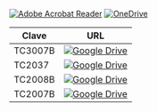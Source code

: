 [![Adobe Acrobat Reader](https://img.shields.io/badge/Adobe%20Acrobat%20Reader-EC1C24.svg?style=for-the-badge&logo=Adobe%20Acrobat%20Reader&logoColor=white)](https://tecmx-my.sharepoint.com/:f:/g/personal/rleyv_tec_mx/EiZKWA-Ano5EnDTfZLYPa5IByNnTvuL6FhQaFXz1SvkucQ?e=PpODg9) 
[![OneDrive](https://img.shields.io/badge/OneDrive-0078D4.svg?style=for-the-badge&logo=microsoftonedrive&logoColor=white)](https://tecmx-my.sharepoint.com/:f:/g/personal/rleyv_tec_mx/Ep64q2l4_EtKqQ3V3XlzMVUBKA_w80669O4ZWkJlKQGuFg?e=bhTY1L)


| Clave   | URL                                                                                                                                                                                                              |
|---------|-----------------------------------------------------------------------------------------------------------------------------------------------------------------------------------------------------------------|
| TC3007B | [![Google Drive](https://img.shields.io/badge/Google%20Drive-4285F4?style=for-the-badge&logo=googledrive&logoColor=white)](https://drive.google.com/drive/folders/19E4CISUOZZF9djFWHjJpdbG0G1zzyLKV) |
| TC2037 | [![Google Drive](https://img.shields.io/badge/Google%20Drive-4285F4?style=for-the-badge&logo=googledrive&logoColor=white)](https://drive.google.com/drive/folders/1X6U7jliJ4gozVC1Punp4q6TOP7KZaCLd) |
| TC2008B | [![Google Drive](https://img.shields.io/badge/Google%20Drive-4285F4?style=for-the-badge&logo=googledrive&logoColor=white)](https://drive.google.com/drive/folders/1J24_KzchS6IlkGXrFwTk4R0BCWyby2cm) |
| TC2007B | [![Google Drive](https://img.shields.io/badge/Google%20Drive-4285F4?style=for-the-badge&logo=googledrive&logoColor=white)](https://drive.google.com/drive/folders/1aJv543_fo_CsZ-PThgfzdDHsP5-FzM5t) |

